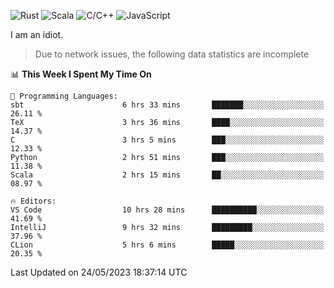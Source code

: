 ![Rust](https://img.shields.io/badge/Rust-000000?style=flat-square&logo=rust&logoColor=white)
![Scala](https://img.shields.io/badge/Scala-DC322F?style=flat-square&logo=Scala)
![C/C++](https://img.shields.io/badge/C++-00599c?style=flat-square&logo=C%2B%2B)
![JavaScript](https://img.shields.io/badge/JavaScript-323330?style=flat-square&logo=javascript&logoColor=F7DF1E)

I am an idiot.

> Due to network issues, the following data statistics are incomplete

<!--START_SECTION:waka-->
📊 **This Week I Spent My Time On** 

```text
💬 Programming Languages: 
sbt                      6 hrs 33 mins       ███████░░░░░░░░░░░░░░░░░░   26.11 % 
TeX                      3 hrs 36 mins       ████░░░░░░░░░░░░░░░░░░░░░   14.37 % 
C                        3 hrs 5 mins        ███░░░░░░░░░░░░░░░░░░░░░░   12.33 % 
Python                   2 hrs 51 mins       ███░░░░░░░░░░░░░░░░░░░░░░   11.38 % 
Scala                    2 hrs 15 mins       ██░░░░░░░░░░░░░░░░░░░░░░░   08.97 % 

🔥 Editors: 
VS Code                  10 hrs 28 mins      ██████████░░░░░░░░░░░░░░░   41.69 % 
IntelliJ                 9 hrs 32 mins       █████████░░░░░░░░░░░░░░░░   37.96 % 
CLion                    5 hrs 6 mins        █████░░░░░░░░░░░░░░░░░░░░   20.35 % 
```


 Last Updated on 24/05/2023 18:37:14 UTC
<!--END_SECTION:waka-->
